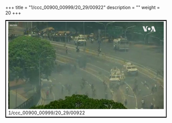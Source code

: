 +++
title = "1/ccc_00900_00999/20_29/00922"
description = ""
weight = 20
+++

<table style="border:2px solid black;max-width:800px;max-height:800px;" 
><tr><td>
<img class="center-fit-jpg"
src="/jpg_/aaa_20190430_NxaOmWaI8sI_00921.jpg">
1/ccc_00900_00999/20_29/00922
</img></td></tr></table>
